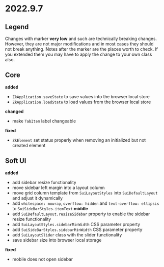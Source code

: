 # 2022.9.7

## Legend

Changes with marker **very low** and such are technically breaking changes. However, they are
not major modifications and in most cases they should not break anything. Notes after the marker
are the places worth to check. If you extended them you may have to apply the change to your own class also.

## Core

**added**

- `ZkApplication.saveState` to save values into the browser local store
- `ZkApplication.loadState` to load values from the browser local store

**changed**

- make `TabItem` label changeable

**fixed**

- `ZkElement` set status properly when removing an initialized but not created element

## Soft UI

**added**

- add sidebar resize functionality
- move sidebar left margin into a layout column
- move grid column template from `SuiLayoutStyles` into `SuiDefaultLayout` and adjust it dynamically
- add `whitespace: nowrap`, `overflow: hidden` and `text-overflow: ellipsis` to `SuiSideBarStyles.itemText` **middle**
- add `SuiDefaultLayout.resizeSidebar` property to enable the sidebar resize functionality
- add `SuiLayoutStyles.sidebarMinWidth` CSS parameter property
- add `SuiSideBarStyles.sidebarMinWidth` CSS parameter property
- add `SuiLayoutSlider` class with the slider functionality
- save sidebar size into browser local storage

**fixed**

- mobile does not open sidebar